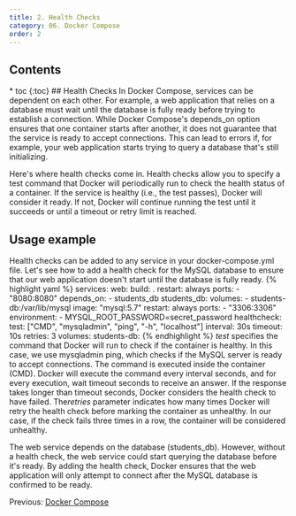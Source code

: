 ```yaml
---
title: 2. Health Checks
category: 06. Docker Compose
order: 2
---
```

<h2>Contents</h2>
* toc
{:toc}
## Health Checks
In Docker Compose, services can be dependent on each other. For example, a web application that relies on a database must wait until the database is fully ready before trying to establish a connection. While Docker Compose's depends_on option ensures that one container starts after another, it does not guarantee that the service is ready to accept connections. This can lead to errors if, for example, your web application starts trying to query a database that's still initializing.

Here's where health checks come in. Health checks allow you to specify a test command that Docker will periodically run to check the health status of a container. If the service is healthy (i.e., the test passes), Docker will consider it ready. If not, Docker will continue running the test until it succeeds or until a timeout or retry limit is reached.

## Usage example
Health checks can be added to any service in your docker-compose.yml file. Let's see how to add a health check for the MySQL database to ensure that our web application doesn't start until the database is fully ready.
{% highlight yaml %}
services:
  web:
    build: .
    restart: always
    ports:
      - "8080:8080"
    depends_on:
      - students_db
  students_db:
    volumes:
      - students-db:/var/lib/mysql
    image: "mysql:5.7"
    restart: always
    ports:
      - "3306:3306"
    environment:
      - MYSQL_ROOT_PASSWORD=secret_password
    healthcheck:
      test: ["CMD", "mysqladmin", "ping", "-h", "localhost"]
      interval: 30s
      timeout: 10s
      retries: 3
volumes:
  students-db:
{% endhighlight %}
*test* specifies the command that Docker will run to check if the container is healthy. In this case, we use mysqladmin ping, which checks if the MySQL server is ready to accept connections. The command is executed inside the container (CMD). Docker will execute the command every interval seconds, and for every execution, wait timeout seconds to receive an answer. If the response takes longer than timeout seconds, Docker considers the health check to have failed. The*retries* parameter indicates how many times Docker will retry the health check before marking the container as unhealthy. In our case, if the check fails three times in a row, the container will be considered unhealthy.

The web service depends on the database (students_db). However, without a health check, the web service could start querying the database before it's ready. By adding the health check, Docker ensures that the web application will only attempt to connect after the MySQL database is confirmed to be ready.
<div>
Previous: <a href="/SoftwareArchitectures24/docker-compose/compose">Docker Compose</a> 
</div>